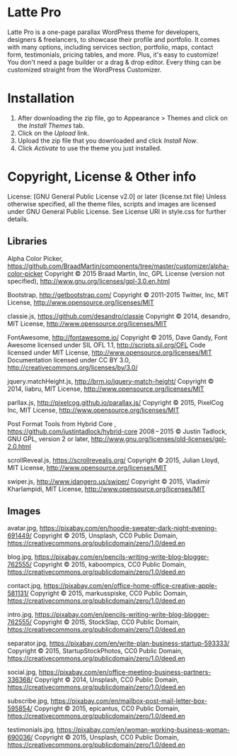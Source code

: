 # Latte Pro #
Latte Pro is a one-page parallax WordPress theme for developers, designers & freelancers, to showcase their profile and portfolio. It comes with many options, including services section, portfolio, maps, contact form, testimonials, pricing tables, and more. Plus, it's easy to customize! You don't need a page builder or a drag & drop editor. Every thing can be customized straight from the WordPress Customizer.

# Installation #
1. After downloading the zip file, go to Appearance > Themes and click on the *Install Themes* tab.
2. Click on the *Upload* link.
3. Upload the zip file that you downloaded and click *Install Now*.
4. Click *Activate* to use the theme you just installed.

# Copyright, License & Other info #

License: [GNU General Public License v2.0] or later (license.txt file)
Unless otherwise specified, all the theme files, scripts and images are licensed under GNU General Public License. See License URI in style.css for further details.

## Libraries ##

Alpha Color Picker, https://github.com/BraadMartin/components/tree/master/customizer/alpha-color-picker
Copyright © 2015 Braad Martin, Inc, GPL License (version not specified), http://www.gnu.org/licenses/gpl-3.0.en.html

Bootstrap, http://getbootstrap.com/
Copyright © 2011-2015 Twitter, Inc, MIT License, http://www.opensource.org/licenses/MIT

classie.js, https://github.com/desandro/classie
Copyright © 2014, desandro, MIT License, http://www.opensource.org/licenses/MIT

FontAwesome, http://fontawesome.io/
Copyright © 2015, Dave Gandy,
Font Awesome licensed under SIL OFL 1.1, http://scripts.sil.org/OFL
Code licensed under MIT License, http://www.opensource.org/licenses/MIT
Documentation licensed under CC BY 3.0, http://creativecommons.org/licenses/by/3.0/

jquery.matchHeight.js, http://brm.io/jquery-match-height/
Copyright © 2014, liabru, MIT License, http://www.opensource.org/licenses/MIT

parllax.js, http://pixelcog.github.io/parallax.js/
Copyright © 2015, PixelCog Inc, MIT License, http://www.opensource.org/licenses/MIT

Post Format Tools from Hybrid Core , https://github.com/justintadlock/hybrid-core
2008 – 2015 © Justin Tadlock, GNU GPL, version 2 or later, http://www.gnu.org/licenses/old-licenses/gpl-2.0.html

scrollReveal.js, https://scrollrevealjs.org/
Copyright © 2015, Julian Lloyd, MIT License, http://www.opensource.org/licenses/MIT

swiper.js, http://www.idangero.us/swiper/
Copyright © 2015, Vladimir Kharlampidi, MIT License, http://www.opensource.org/licenses/MIT

## Images ##

avatar.jpg, https://pixabay.com/en/hoodie-sweater-dark-night-evening-691449/
Copyright © 2015, Unsplash, CC0 Public Domain, https://creativecommons.org/publicdomain/zero/1.0/deed.en

blog.jpg, https://pixabay.com/en/pencils-writing-write-blog-blogger-762555/
Copyright © 2015, kaboompics, CC0 Public Domain, https://creativecommons.org/publicdomain/zero/1.0/deed.en

contact.jpg, https://pixabay.com/en/office-home-office-creative-apple-581131/
Copyright © 2015, markusspiske, CC0 Public Domain, https://creativecommons.org/publicdomain/zero/1.0/deed.en

intro.jpg, https://pixabay.com/en/pencils-writing-write-blog-blogger-762555/
Copyright © 2015, StockSlap, CC0 Public Domain, https://creativecommons.org/publicdomain/zero/1.0/deed.en

separator.jpg, https://pixabay.com/en/write-plan-business-startup-593333/
Copyright © 2015, StartupStockPhotos, CC0 Public Domain, https://creativecommons.org/publicdomain/zero/1.0/deed.en

social.jpg, https://pixabay.com/en/office-meeting-business-partners-336368/
Copyright © 2014, Unsplash, CC0 Public Domain, https://creativecommons.org/publicdomain/zero/1.0/deed.en

subscribe.jpg, https://pixabay.com/en/mailbox-post-mail-letter-box-595854/
Copyright © 2015, epicantus, CC0 Public Domain, https://creativecommons.org/publicdomain/zero/1.0/deed.en

testimonials.jpg, https://pixabay.com/en/woman-working-business-woman-690036/
Copyright © 2015, Unsplash, CC0 Public Domain, https://creativecommons.org/publicdomain/zero/1.0/deed.en
